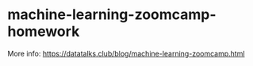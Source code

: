# machine-learning-zoomcamp-homework
More info: https://datatalks.club/blog/machine-learning-zoomcamp.html
